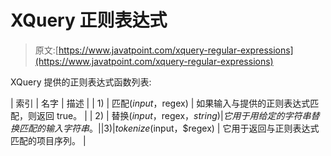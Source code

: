 # XQuery 正则表达式

> 原文:[https://www.javatpoint.com/xquery-regular-expressions](https://www.javatpoint.com/xquery-regular-expressions)

XQuery 提供的正则表达式函数列表:

| 索引 | 名字 | 描述 |
| 1) | 匹配($input，$regex) | 如果输入与提供的正则表达式匹配，则返回 true。 |
| 2) | 替换($input，$regex，$string) | 它用于用给定的字符串替换匹配的输入字符串。 |
| 3) | tokenize($input，$regex) | 它用于返回与正则表达式匹配的项目序列。 |
